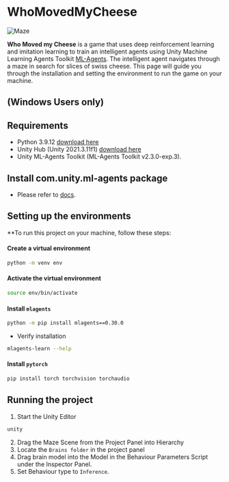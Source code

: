 # WhoMovedMyCheese


![Maze](Assets/ui.png)


**Who Moved my Cheese** is a game that uses deep reinforcement learning and imitation learning to train an intelligent agents using Unity Machine Learning Agents Toolkit [ML-Agents](https://github.com/Unity-Technologies/ml-agents). The intelligent agent navigates through a maze in search for slices of swiss cheese. This page will guide you through the installation and setting the environment to run the game on your machine. 


## (Windows Users only)

## Requirements 

- Python 3.9.12 [download here](https://www.python.org/downloads/)
- Unity Hub (Unity 2021.3.11f1) [download here](https://unity.com/download)
- Unity ML-Agents Toolkit (ML-Agents Toolkit v2.3.0-exp.3). 

## Install com.unity.ml-agents package

- Please refer to [docs](https://github.com/Unity-Technologies/ml-agents/blob/develop/docs/Installation.md#install-the-comunityml-agents-unity-package).


## Setting up the environments

**To run this project on your machine, follow these steps:

#### Create a virtual environment 
```bash
python -m venv env
```
#### Activate the virtual environment
```sh
source env/bin/activate
```
#### Install `mlagents`
```sh
python -m pip install mlagents==0.30.0
```
- Verify installation
```sh
mlagents-learn --help
```

#### Install `pytorch`
```bash
pip install torch torchvision torchaudio
```

## Running the project
1. Start the Unity Editor
```bash
unity
```
2. Drag the Maze Scene from the Project Panel into Hierarchy  
3. Locate the `Brains folder` in the project panel
4. Drag brain model into the Model in the Behaviour Parameters Script under the Inspector Panel.
5. Set Behaviour type to `Inference`.

